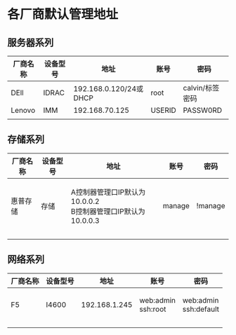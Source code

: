 # 各厂商默认管理地址

## 服务器系列

| 厂商名称   | 设备型号  | 地址                    | 账号     | 密码          |
| ------ | ----- | --------------------- | ------ | ----------- |
| DEll   | IDRAC | 192.168.0.120/24或DHCP | root   | calvin/标签密码 |
| Lenovo | IMM   | 192.168.70.125        | USERID | PASSW0RD    |
|        |       |                       |        |             |

## 存储系列

| 厂商名称 | 设备型号 | 地址                                                  | 账号     | 密码      |
| ---- | ---- | --------------------------------------------------- | ------ | ------- |
| 惠普存储 | 存储   | <p>A控制器管理口IP默认为10.0.0.2<br>B控制器管理口IP默认为10.0.0.3</p> | manage | !manage |
|      |      |                                                     |        |         |
|      |      |                                                     |        |         |

## 网络系列

| 厂商名称 | 设备型号  | 地址            | 账号                           | 密码                              |
| ---- | ----- | ------------- | ---------------------------- | ------------------------------- |
| F5   | I4600 | 192.168.1.245 | <p>web:admin<br>ssh:root</p> | <p>web:admin<br>ssh:default</p> |
|      |       |               |                              |                                 |
|      |       |               |                              |                                 |
